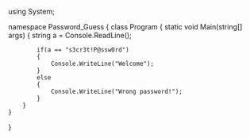 using System;

namespace Password_Guess
{
    class Program
    {
        static void Main(string[] args)
        {
            string a = Console.ReadLine();

            if(a == "s3cr3t!P@ssw0rd")
            {
                Console.WriteLine("Welcome");
            }
            else
            {
                Console.WriteLine("Wrong password!");
            }
        }
    }
}
